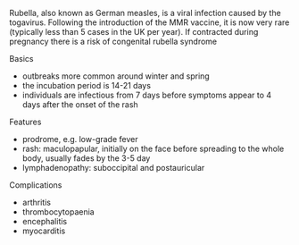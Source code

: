 Rubella, also known as German measles, is a viral infection caused by the togavirus. Following the introduction of the MMR vaccine, it is now very rare (typically less than 5 cases in the UK per year). If contracted during pregnancy there is a risk of congenital rubella syndrome  
  
Basics  
* outbreaks more common around winter and spring
* the incubation period is 14\-21 days
* individuals are infectious from 7 days before symptoms appear to 4 days after the onset of the rash

  
Features  
* prodrome, e.g. low\-grade fever
* rash: maculopapular, initially on the face before spreading to the whole body, usually fades by the 3\-5 day
* lymphadenopathy: suboccipital and postauricular

  
Complications  
* arthritis
* thrombocytopaenia
* encephalitis
* myocarditis
